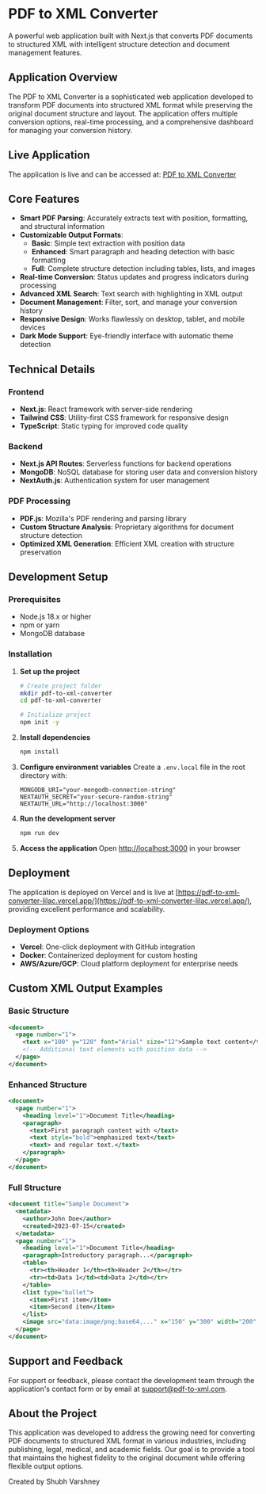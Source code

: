 # PDF to XML Converter

A powerful web application built with Next.js that converts PDF documents to structured XML with intelligent structure detection and document management features.

## Application Overview

The PDF to XML Converter is a sophisticated web application developed to transform PDF documents into structured XML format while preserving the original document structure and layout. The application offers multiple conversion options, real-time processing, and a comprehensive dashboard for managing your conversion history.

## Live Application

The application is live and can be accessed at: [PDF to XML Converter](https://pdf-to-xml-converter-lilac.vercel.app/)

## Core Features

- **Smart PDF Parsing**: Accurately extracts text with position, formatting, and structural information
- **Customizable Output Formats**: 
  - **Basic**: Simple text extraction with position data
  - **Enhanced**: Smart paragraph and heading detection with basic formatting
  - **Full**: Complete structure detection including tables, lists, and images
- **Real-time Conversion**: Status updates and progress indicators during processing
- **Advanced XML Search**: Text search with highlighting in XML output
- **Document Management**: Filter, sort, and manage your conversion history
- **Responsive Design**: Works flawlessly on desktop, tablet, and mobile devices
- **Dark Mode Support**: Eye-friendly interface with automatic theme detection

## Technical Details

### Frontend

- **Next.js**: React framework with server-side rendering
- **Tailwind CSS**: Utility-first CSS framework for responsive design
- **TypeScript**: Static typing for improved code quality

### Backend

- **Next.js API Routes**: Serverless functions for backend operations
- **MongoDB**: NoSQL database for storing user data and conversion history
- **NextAuth.js**: Authentication system for user management

### PDF Processing

- **PDF.js**: Mozilla's PDF rendering and parsing library
- **Custom Structure Analysis**: Proprietary algorithms for document structure detection
- **Optimized XML Generation**: Efficient XML creation with structure preservation

## Development Setup

### Prerequisites

- Node.js 18.x or higher
- npm or yarn
- MongoDB database

### Installation

1. **Set up the project**
   ```bash
   # Create project folder
   mkdir pdf-to-xml-converter
   cd pdf-to-xml-converter
   
   # Initialize project
   npm init -y
   ```

2. **Install dependencies**
   ```bash
   npm install
   ```

3. **Configure environment variables**
   Create a `.env.local` file in the root directory with:
   ```
   MONGODB_URI="your-mongodb-connection-string"
   NEXTAUTH_SECRET="your-secure-random-string"
   NEXTAUTH_URL="http://localhost:3000"
   ```

4. **Run the development server**
   ```bash
   npm run dev
   ```

5. **Access the application**
   Open [http://localhost:3000](http://localhost:3000) in your browser

## Deployment

The application is deployed on Vercel and is live at [https://pdf-to-xml-converter-lilac.vercel.app/](https://pdf-to-xml-converter-lilac.vercel.app/), providing excellent performance and scalability.

### Deployment Options

- **Vercel**: One-click deployment with GitHub integration
- **Docker**: Containerized deployment for custom hosting
- **AWS/Azure/GCP**: Cloud platform deployment for enterprise needs

## Custom XML Output Examples

### Basic Structure
```xml
<document>
  <page number="1">
    <text x="100" y="120" font="Arial" size="12">Sample text content</text>
    <!-- Additional text elements with position data -->
  </page>
</document>
```

### Enhanced Structure
```xml
<document>
  <page number="1">
    <heading level="1">Document Title</heading>
    <paragraph>
      <text>First paragraph content with </text>
      <text style="bold">emphasized text</text>
      <text> and regular text.</text>
    </paragraph>
  </page>
</document>
```

### Full Structure
```xml
<document title="Sample Document">
  <metadata>
    <author>John Doe</author>
    <created>2023-07-15</created>
  </metadata>
  <page number="1">
    <heading level="1">Document Title</heading>
    <paragraph>Introductory paragraph...</paragraph>
    <table>
      <tr><th>Header 1</th><th>Header 2</th></tr>
      <tr><td>Data 1</td><td>Data 2</td></tr>
    </table>
    <list type="bullet">
      <item>First item</item>
      <item>Second item</item>
    </list>
    <image src="data:image/png;base64,..." x="150" y="300" width="200" height="150" />
  </page>
</document>
```

## Support and Feedback

For support or feedback, please contact the development team through the application's contact form or by email at support@pdf-to-xml.com.

## About the Project

This application was developed to address the growing need for converting PDF documents to structured XML format in various industries, including publishing, legal, medical, and academic fields. Our goal is to provide a tool that maintains the highest fidelity to the original document while offering flexible output options.

Created by Shubh Varshney
